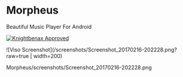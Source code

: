 # Morpheus
Beautiful Music Player For Android

[![Knightbenax Approved](http://ephodng.com/knightbenax-badge.svg)](https://twitter.com/knightbenax)

![Viso Screenshot](/screenshots/Screenshot_20170216-202228.png?raw=true | width=200)

Morpheus/screenshots/Screenshot_20170216-202228.png
